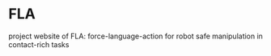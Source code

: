 # FLA
project website of FLA: force-language-action for robot safe manipulation in contact-rich tasks
